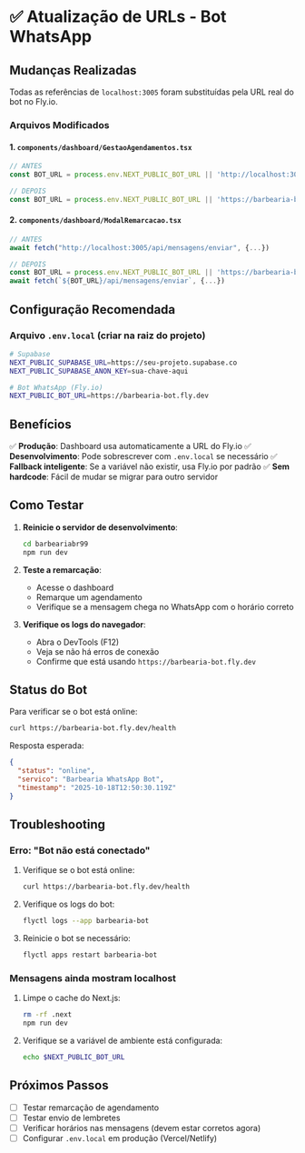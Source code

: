 # ✅ Atualização de URLs - Bot WhatsApp

## Mudanças Realizadas

Todas as referências de `localhost:3005` foram substituídas pela URL real do bot no Fly.io.

### Arquivos Modificados

#### 1. **`components/dashboard/GestaoAgendamentos.tsx`**
```typescript
// ANTES
const BOT_URL = process.env.NEXT_PUBLIC_BOT_URL || 'http://localhost:3005';

// DEPOIS
const BOT_URL = process.env.NEXT_PUBLIC_BOT_URL || 'https://barbearia-bot.fly.dev';
```

#### 2. **`components/dashboard/ModalRemarcacao.tsx`**
```typescript
// ANTES
await fetch("http://localhost:3005/api/mensagens/enviar", {...})

// DEPOIS
const BOT_URL = process.env.NEXT_PUBLIC_BOT_URL || 'https://barbearia-bot.fly.dev';
await fetch(`${BOT_URL}/api/mensagens/enviar`, {...})
```

## Configuração Recomendada

### Arquivo `.env.local` (criar na raiz do projeto)

```bash
# Supabase
NEXT_PUBLIC_SUPABASE_URL=https://seu-projeto.supabase.co
NEXT_PUBLIC_SUPABASE_ANON_KEY=sua-chave-aqui

# Bot WhatsApp (Fly.io)
NEXT_PUBLIC_BOT_URL=https://barbearia-bot.fly.dev
```

## Benefícios

✅ **Produção**: Dashboard usa automaticamente a URL do Fly.io
✅ **Desenvolvimento**: Pode sobrescrever com `.env.local` se necessário
✅ **Fallback inteligente**: Se a variável não existir, usa Fly.io por padrão
✅ **Sem hardcode**: Fácil de mudar se migrar para outro servidor

## Como Testar

1. **Reinicie o servidor de desenvolvimento**:
   ```bash
   cd barbeariabr99
   npm run dev
   ```

2. **Teste a remarcação**:
   - Acesse o dashboard
   - Remarque um agendamento
   - Verifique se a mensagem chega no WhatsApp com o horário correto

3. **Verifique os logs do navegador**:
   - Abra o DevTools (F12)
   - Veja se não há erros de conexão
   - Confirme que está usando `https://barbearia-bot.fly.dev`

## Status do Bot

Para verificar se o bot está online:

```bash
curl https://barbearia-bot.fly.dev/health
```

Resposta esperada:
```json
{
  "status": "online",
  "servico": "Barbearia WhatsApp Bot",
  "timestamp": "2025-10-18T12:50:30.119Z"
}
```

## Troubleshooting

### Erro: "Bot não está conectado"

1. Verifique se o bot está online:
   ```bash
   curl https://barbearia-bot.fly.dev/health
   ```

2. Verifique os logs do bot:
   ```bash
   flyctl logs --app barbearia-bot
   ```

3. Reinicie o bot se necessário:
   ```bash
   flyctl apps restart barbearia-bot
   ```

### Mensagens ainda mostram localhost

1. Limpe o cache do Next.js:
   ```bash
   rm -rf .next
   npm run dev
   ```

2. Verifique se a variável de ambiente está configurada:
   ```bash
   echo $NEXT_PUBLIC_BOT_URL
   ```

## Próximos Passos

- [ ] Testar remarcação de agendamento
- [ ] Testar envio de lembretes
- [ ] Verificar horários nas mensagens (devem estar corretos agora)
- [ ] Configurar `.env.local` em produção (Vercel/Netlify)
